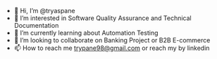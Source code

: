 - 👋 Hi, I’m @tryaspane
- 👀 I’m interested in Software Quality Assurance and Technical Documentation
- 🌱 I’m currently learning about Automation Testing
- 💞️ I’m looking to collaborate on Banking Project or B2B E-commerce
- 📫 How to reach me trypane98@gmail.com or reach my by linkedin

<!---
tryaspane/tryaspane is a ✨ special ✨ repository because its `README.md` (this file) appears on your GitHub profile.
You can click the Preview link to take a look at your changes.
--->
